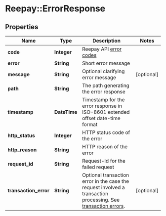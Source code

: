 # Reepay::ErrorResponse

## Properties
Name | Type | Description | Notes
------------ | ------------- | ------------- | -------------
**code** | **Integer** | Reepay API [error codes](https://api.reepay.com/v1/error_codes) | 
**error** | **String** | Short error message | 
**message** | **String** | Optional clarifying error message | [optional] 
**path** | **String** | The path generating the error response | 
**timestamp** | **DateTime** | Timestamp for the error response in ISO-8601 extended offset date-time format | 
**http_status** | **Integer** | HTTP status code of the error | 
**http_reason** | **String** | HTTP reason of the error | 
**request_id** | **String** | Request-Id for the failed request | 
**transaction_error** | **String** | Optional transaction error in the case the request involved a transaction processing. See [transaction errors](https://docs.reepay.com/api/#transaction-errors). | [optional] 


